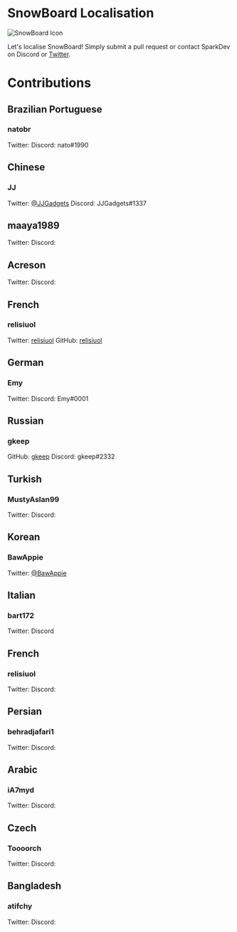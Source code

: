 # SnowBoard Localisation
![SnowBoard Icon](https://i.imgur.com/du1jZL7.png)

Let's localise SnowBoard!
Simply submit a pull request or contact SparkDev on Discord or [Twitter][ST].

# Contributions

## Brazilian Portuguese
### natobr
Twitter:
Discord: nato#1990

## Chinese
### JJ
Twitter: [@JJGadgets][JJT]
Discord: JJGadgets#1337

## maaya1989
Twitter:
Discord:

## Acreson
Twitter: 
Discord:

## French
### relisiuol
Twitter: [relisiuol](https://twitter.com/relisiuol)
GitHub: [relisiuol](https://github.com/relisiuol)

## German
### Emy
Twitter:
Discord: Emy#0001

## Russian
### gkeep
GitHub: [gkeep](https://github.com/gkeep)
Discord: gkeep#2332

## Turkish
### MustyAslan99
Twitter:
Discord:

## Korean
### BawAppie
Twitter: [@BawAppie](https://tiwtter.com/BawAppie)

## Italian
### bart172
Twitter:
Discord

## French
### relisiuol
Twitter: 
Discord:

## Persian
### behradjafari1
Twitter: 
Discord:

## Arabic
### iA7myd
Twitter: 
Discord:

## Czech
### Toooorch
Twitter: 
Discord:

## Bangladesh
### atifchy
Twitter: 
Discord:

[ST]: https://twitter.com/SparkDev_ "Spark's Twitter"
[JJT]: https://twitter.com/JJGadgets "JJ's Twitter"
